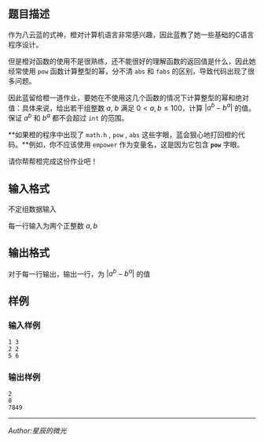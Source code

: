 ## 题目描述

作为八云蓝的式神，橙对计算机语言非常感兴趣，因此蓝教了她一些基础的C语言程序设计。

但是橙对函数的使用不是很熟练，还不能很好的理解函数的返回值是什么，因此她经常使用 `pow` 函数计算整型的幂，分不清 `abs` 和 `fabs` 的区别，导致代码出现了很多问题。

因此蓝留给橙一道作业，要她在不使用这几个函数的情况下计算整型的幂和绝对值：具体来说，给出若干组整数 $a,\ b$ 满足 $0 < a,b \leq 100$，计算 $|a^b-b^a|$ 的值。保证 $a^b$ 和 $b^a$ 都不会超过 `int` 的范围。

**如果橙的程序中出现了 `math.h` , `pow` , `abs` 这些字眼，蓝会狠心地打回橙的代码。**例如，你不应该使用 `empower` 作为变量名，这是因为它包含 **`pow`** 字眼。

请你帮帮橙完成这份作业吧！

## 输入格式

不定组数据输入

每一行输入为两个正整数 $a,b$

## 输出格式

对于每一行输出，输出一行，为 $|a^b-b^a|$ 的值
## 样例

### 输入样例

    1 3
    2 2
    5 6

### 输出样例

    2
    0
    7849

----------------

*Author:星辰的微光*